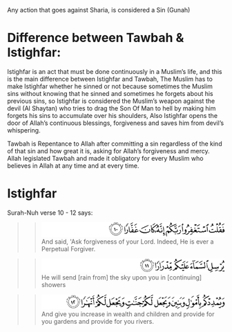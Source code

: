 Any action that goes against Sharia, is considered a Sin (Gunah)

Difference between Tawbah & Istighfar:
======================================
Istighfar is an act that must be done continuously in a Muslim’s life, and this is the main difference between Istighfar and Tawbah, The Muslim has to make Istighfar whether he sinned or not because sometimes the Muslim sins without knowing that he sinned and sometimes he forgets about his previous sins, so Istighfar is considered the Muslim’s weapon against the devil (Al Shaytan) who tries to drag the Son Of Man to hell by making him forgets his sins to accumulate over his shoulders, Also Istighfar opens the door of Allah’s continuous blessings, forgiveness and saves him from devil’s whispering.

Tawbah is Repentance to Allah after committing a sin regardless of the kind of that sin and how great it is, asking for Allah’s forgiveness and mercy.
Allah legislated Tawbah and made it obligatory for every Muslim who believes in Allah at any time and at every time.

Istighfar
=========
Surah-Nuh verse 10 - 12 says:

>> ![71:10](https://github.com/shamhub/islam/blob/main/repentance/image.png?raw=true)  
   And said, 'Ask forgiveness of your Lord. Indeed, He is ever a Perpetual Forgiver.

>> ![71:11](https://github.com/shamhub/islam/blob/main/repentance/image-1.png?raw=true) 
    He will send [rain from] the sky upon you in [continuing] showers

>> ![71:12](https://github.com/shamhub/islam/blob/main/repentance/image-2.png?raw=true) 
    And give you increase in wealth and children and provide for you gardens and provide for you rivers.
